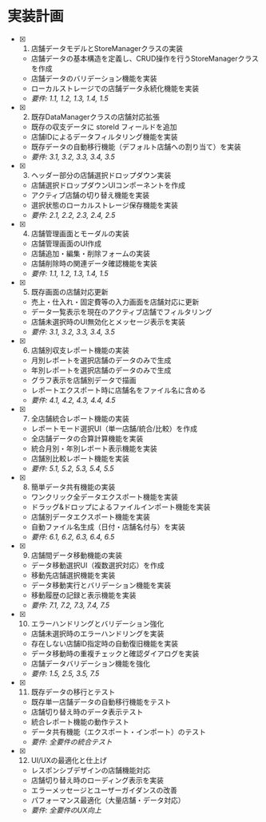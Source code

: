 # 実装計画

- [x] 1. 店舗データモデルとStoreManagerクラスの実装






  - 店舗データの基本構造を定義し、CRUD操作を行うStoreManagerクラスを作成
  - 店舗データのバリデーション機能を実装
  - ローカルストレージでの店舗データ永続化機能を実装
  - _要件: 1.1, 1.2, 1.3, 1.4, 1.5_

- [x] 2. 既存DataManagerクラスの店舗対応拡張

  - 既存の収支データに storeId フィールドを追加
  - 店舗IDによるデータフィルタリング機能を実装
  - 既存データの自動移行機能（デフォルト店舗への割り当て）を実装
  - _要件: 3.1, 3.2, 3.3, 3.4, 3.5_

- [x] 3. ヘッダー部分の店舗選択ドロップダウン実装

  - 店舗選択ドロップダウンUIコンポーネントを作成
  - アクティブ店舗の切り替え機能を実装
  - 選択状態のローカルストレージ保存機能を実装
  - _要件: 2.1, 2.2, 2.3, 2.4, 2.5_

- [x] 4. 店舗管理画面とモーダルの実装

  - 店舗管理画面のUI作成
  - 店舗追加・編集・削除フォームの実装
  - 店舗削除時の関連データ確認機能を実装
  - _要件: 1.1, 1.2, 1.3, 1.4, 1.5_

- [x] 5. 既存画面の店舗対応更新

  - 売上・仕入れ・固定費等の入力画面を店舗対応に更新
  - データ一覧表示を現在のアクティブ店舗でフィルタリング
  - 店舗未選択時のUI無効化とメッセージ表示を実装
  - _要件: 3.1, 3.2, 3.3, 3.4, 3.5_

- [x] 6. 店舗別収支レポート機能の実装



  - 月別レポートを選択店舗のデータのみで生成
  - 年別レポートを選択店舗のデータのみで生成
  - グラフ表示を店舗別データで描画
  - レポートエクスポート時に店舗名をファイル名に含める
  - _要件: 4.1, 4.2, 4.3, 4.4, 4.5_

- [x] 7. 全店舗統合レポート機能の実装



  - レポートモード選択UI（単一店舗/統合/比較）を作成
  - 全店舗データの合算計算機能を実装
  - 統合月別・年別レポート表示機能を実装
  - 店舗別比較レポート機能を実装
  - _要件: 5.1, 5.2, 5.3, 5.4, 5.5_

- [x] 8. 簡単データ共有機能の実装




  - ワンクリック全データエクスポート機能を実装
  - ドラッグ&ドロップによるファイルインポート機能を実装
  - 店舗別データエクスポート機能を実装
  - 自動ファイル名生成（日付・店舗名付与）を実装
  - _要件: 6.1, 6.2, 6.3, 6.4, 6.5_






- [x] 9. 店舗間データ移動機能の実装





  - データ移動選択UI（複数選択対応）を作成
  - 移動先店舗選択機能を実装
  - データ移動実行とバリデーション機能を実装
  - 移動履歴の記録と表示機能を実装
  - _要件: 7.1, 7.2, 7.3, 7.4, 7.5_

- [x] 10. エラーハンドリングとバリデーション強化






  - 店舗未選択時のエラーハンドリングを実装
  - 存在しない店舗ID指定時の自動復旧機能を実装
  - データ移動時の重複チェックと確認ダイアログを実装
  - 店舗データバリデーション機能を強化
  - _要件: 1.5, 2.5, 3.5, 7.5_

- [x] 11. 既存データの移行とテスト


  - 既存単一店舗データの自動移行機能をテスト
  - 店舗切り替え時のデータ表示テスト
  - 統合レポート機能の動作テスト
  - データ共有機能（エクスポート・インポート）のテスト
  - _要件: 全要件の統合テスト_

- [x] 12. UI/UXの最適化と仕上げ





  - レスポンシブデザインの店舗機能対応
  - 店舗切り替え時のローディング表示を実装
  - エラーメッセージとユーザーガイダンスの改善
  - パフォーマンス最適化（大量店舗・データ対応）
  - _要件: 全要件のUX向上_